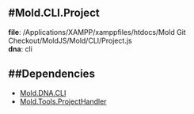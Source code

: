
#Mold.CLI.Project
---------------------------------------

__file__: /Applications/XAMPP/xamppfiles/htdocs/Mold Git Checkout/MoldJS/Mold/CLI/Project.js  
__dna__: cli  


	






##Dependencies
--------------

* [Mold.DNA.CLI](../../Mold/DNA/CLI.md) 
* [Mold.Tools.ProjectHandler](../../Mold/Tools/ProjectHandler.md) 



 

 


 



		
